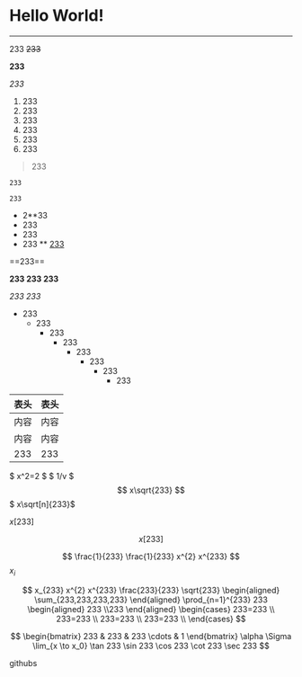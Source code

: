 # Hello World!

---

233
~~233~~

**233**

*233*
1. 233
2. 233
3. 233
4. 233
5. 233
6. 233

>233
```
233
```
` 233 `

* 2**33
* 233
* 233
* 233
**
[233](233.com)

==233==

**233
233
233**

*233
233*

* 233
  * 233
    * 233
      * 233
        * 233
          * 233
            * 233
              * 233

| 表头 | 表头 |
| ---- | ---- |
| 内容 | 内容 |
| 内容 | 内容 |
| 233 | 233 |
<!-- 
| 233 | 233 |
| ---- | ---- |
| 233 | 233 | -->

$ x^2=2 $
$ 1/v $
$$
 x\sqrt{233}
$$
$ x\sqrt[n]{233}$


$x\left[ 233 \right]$


$$
x\left[ 233 \right]
$$

$$
\frac{1}{233}
\frac{1}{233}
x^{2}
x^{233}
$$
$x_i$


$$
x_{233}
x^{2}
x^{233}
\frac{233}{233}
\sqrt{233}
\begin{aligned}
\sum_{233,233,233,233} \end{aligned}
\prod_{n=1}^{233} 233   
\begin{aligned}
233 \\233
\end{aligned}
\begin{cases}
  233=233 \\
  233=233 \\
  233=233 \\
  233=233 \\
\end{cases}
$$

$$
\begin{bmatrix} 
    233 & 233 & 233 \cdots & 1
\end{bmatrix} 
\alpha
\Sigma
\lim_{x \to x_0}
\tan 233
\sin 233
\cos 233
\cot 233
\sec 233
$$

githubs